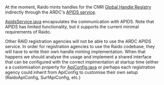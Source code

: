 At the moment, Raido mints handles for the CNRI 
[Global Handle Registry](https://www.handle.net/) 
indirectly through the ARDC's 
[APIDS service](https://github.com/au-research/ANDS-PIDS-Service).

[ApidsService.java](../spring/src/main/java/raido/apisvc/service/apids/ApidsService.java)
encapsulates the communication with APIDS.  Note that APIDS has limited 
functionality, but it supports the current minimal requirements of Raido.

Other RAID registration agencies will not be able to use the ARDC APIDS 
service. 
In order for registration agencies to use the Raido codebase, they will have
to write their own handle minting implementation.  When that happens we should
analyse the usage and implement a shared interface that can be configured
with the correct implmentation at startup time (either a a customisation 
property for 
[ApiConfig.java](../spring/src/main/java/raido/apisvc/spring/config/ApiConfig.java)
or perhaps each registration agency could inherit from ApiConfig to customise
their own setup (RaidoApiConfig, SurfApiConfig, etc.)
